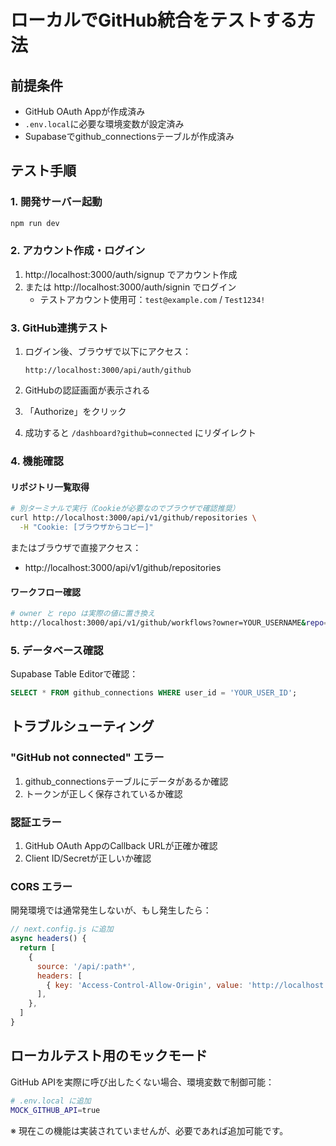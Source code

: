 # ローカルでGitHub統合をテストする方法

## 前提条件
- GitHub OAuth Appが作成済み
- `.env.local`に必要な環境変数が設定済み
- Supabaseでgithub_connectionsテーブルが作成済み

## テスト手順

### 1. 開発サーバー起動
```bash
npm run dev
```

### 2. アカウント作成・ログイン
1. http://localhost:3000/auth/signup でアカウント作成
2. または http://localhost:3000/auth/signin でログイン
   - テストアカウント使用可：`test@example.com` / `Test1234!`

### 3. GitHub連携テスト
1. ログイン後、ブラウザで以下にアクセス：
   ```
   http://localhost:3000/api/auth/github
   ```

2. GitHubの認証画面が表示される
3. 「Authorize」をクリック
4. 成功すると `/dashboard?github=connected` にリダイレクト

### 4. 機能確認

#### リポジトリ一覧取得
```bash
# 別ターミナルで実行（Cookieが必要なのでブラウザで確認推奨）
curl http://localhost:3000/api/v1/github/repositories \
  -H "Cookie: [ブラウザからコピー]"
```

またはブラウザで直接アクセス：
- http://localhost:3000/api/v1/github/repositories

#### ワークフロー確認
```bash
# owner と repo は実際の値に置き換え
http://localhost:3000/api/v1/github/workflows?owner=YOUR_USERNAME&repo=YOUR_REPO
```

### 5. データベース確認
Supabase Table Editorで確認：
```sql
SELECT * FROM github_connections WHERE user_id = 'YOUR_USER_ID';
```

## トラブルシューティング

### "GitHub not connected" エラー
1. github_connectionsテーブルにデータがあるか確認
2. トークンが正しく保存されているか確認

### 認証エラー
1. GitHub OAuth AppのCallback URLが正確か確認
2. Client ID/Secretが正しいか確認

### CORS エラー
開発環境では通常発生しないが、もし発生したら：
```javascript
// next.config.js に追加
async headers() {
  return [
    {
      source: '/api/:path*',
      headers: [
        { key: 'Access-Control-Allow-Origin', value: 'http://localhost:3000' },
      ],
    },
  ]
}
```

## ローカルテスト用のモックモード

GitHub APIを実際に呼び出したくない場合、環境変数で制御可能：
```bash
# .env.local に追加
MOCK_GITHUB_API=true
```

※ 現在この機能は実装されていませんが、必要であれば追加可能です。